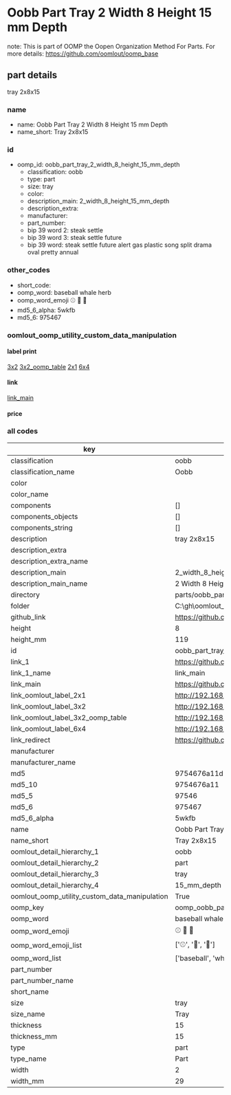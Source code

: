# Oobb Part Tray 2 Width 8 Height 15 mm Depth  

note: This is part of OOMP the Oopen Organization Method For Parts. For more details: https://github.com/oomlout/oomp_base

##  part details
  



tray 2x8x15



### name
* name: Oobb Part Tray 2 Width 8 Height 15 mm Depth
* name_short: Tray 2x8x15 
### id
* oomp_id: oobb_part_tray_2_width_8_height_15_mm_depth
  * classification: oobb
  * type: part
  * size: tray
  * color: 
  * description_main: 2_width_8_height_15_mm_depth
  * description_extra: 
  * manufacturer: 
  * part_number: 
  * bip 39 word 2: steak settle
  * bip 39 word 3: steak settle future
  * bip 39 word: steak settle future alert gas plastic song split drama oval pretty annual

### other_codes
* short_code: 
* oomp_word: baseball whale herb
* oomp_word_emoji :baseball: :whale: :herb:
* md5_6_alpha: 5wkfb
* md5_6: 975467






### oomlout_oomp_utility_custom_data_manipulation
#### label print
[3x2](http://192.168.1.245:1112/?label=oomp%205wkfb)
[3x2_oomp_table](http://192.168.1.108:1112/?label=oomp%205wkfb)
[2x1](http://192.168.1.242:1112/?label=oomp%205wkfb)
[6x4](http://192.168.1.55:1112/?label=oomp%205wkfb)    

#### link

[link_main](https://github.com/oomlout/oomlout_oobb_version_4_generated_parts/tree/main/navigation_oomp/oobb/part/tray/2_width_8_height_15_mm_depth/part)                              

#### price







### all codes 
| key | value |  
| --- | --- |  
| classification | oobb |  
| classification_name | Oobb |  
| color |  |  
| color_name |  |  
| components | [] |  
| components_objects | [] |  
| components_string | [] |  
| description | tray 2x8x15 |  
| description_extra |  |  
| description_extra_name |  |  
| description_main | 2_width_8_height_15_mm_depth |  
| description_main_name | 2 Width 8 Height 15 mm Depth |  
| directory | parts/oobb_part_tray_2_width_8_height_15_mm_depth |  
| folder | C:\gh\oomlout_oobb_version_4_generated_parts\parts\oobb_part_tray_2_width_8_height_15_mm_depth |  
| github_link | https://github.com/oomlout/oomlout_oomp_part_src/tree/main/parts/oobb_part_tray_2_width_8_height_15_mm_depth |  
| height | 8 |  
| height_mm | 119 |  
| id | oobb_part_tray_2_width_8_height_15_mm_depth |  
| link_1 | https://github.com/oomlout/oomlout_oobb_version_4_generated_parts/tree/main/navigation_oomp/oobb/part/tray/2_width_8_height_15_mm_depth/part |  
| link_1_name | link_main |  
| link_main | https://github.com/oomlout/oomlout_oobb_version_4_generated_parts/tree/main/navigation_oomp/oobb/part/tray/2_width_8_height_15_mm_depth/part |  
| link_oomlout_label_2x1 | http://192.168.1.242:1112/?label=oomp%205wkfb |  
| link_oomlout_label_3x2 | http://192.168.1.245:1112/?label=oomp%205wkfb |  
| link_oomlout_label_3x2_oomp_table | http://192.168.1.108:1112/?label=oomp%205wkfb |  
| link_oomlout_label_6x4 | http://192.168.1.55:1112/?label=oomp%205wkfb |  
| link_redirect | https://github.com/oomlout/oomlout_oobb_version_4_generated_parts/tree/main/parts/oobb_tray_02_08_15 |  
| manufacturer |  |  
| manufacturer_name |  |  
| md5 | 9754676a11d239e698300062bd311ea8 |  
| md5_10 | 9754676a11 |  
| md5_5 | 97546 |  
| md5_6 | 975467 |  
| md5_6_alpha | 5wkfb |  
| name | Oobb Part Tray 2 Width 8 Height 15 mm Depth |  
| name_short | Tray 2x8x15  |  
| oomlout_detail_hierarchy_1 | oobb |  
| oomlout_detail_hierarchy_2 | part |  
| oomlout_detail_hierarchy_3 | tray |  
| oomlout_detail_hierarchy_4 | 15_mm_depth |  
| oomlout_oomp_utility_custom_data_manipulation | True |  
| oomp_key | oomp_oobb_part_tray_2_width_8_height_15_mm_depth |  
| oomp_word | baseball whale herb |  
| oomp_word_emoji | :baseball: :whale: :herb: |  
| oomp_word_emoji_list | [':baseball:', ':whale:', ':herb:'] |  
| oomp_word_list | ['baseball', 'whale', 'herb'] |  
| part_number |  |  
| part_number_name |  |  
| short_name |  |  
| size | tray |  
| size_name | Tray |  
| thickness | 15 |  
| thickness_mm | 15 |  
| type | part |  
| type_name | Part |  
| width | 2 |  
| width_mm | 29 |  
